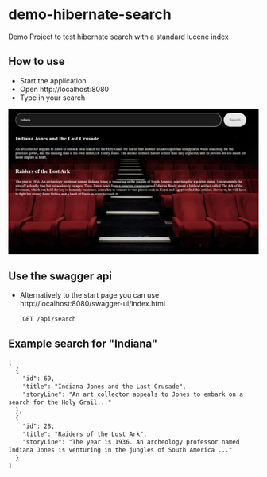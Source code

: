 # demo-hibernate-search
Demo Project to test hibernate search with a standard lucene index

## How to use

- Start the application
- Open http://localhost:8080
- Type in your search

![Application Screenshot](docs/screenshot.png?raw=true "Application")

## Use the swagger api

- Alternatively to the start page you can use http://localhost:8080/swagger-ui/index.html

```
    GET /api/search
```

## Example search for "Indiana"

```
[
  {
    "id": 69,
    "title": "Indiana Jones and the Last Crusade",
    "storyLine": "An art collector appeals to Jones to embark on a search for the Holy Grail..."
  },
  {
    "id": 28,
    "title": "Raiders of the Lost Ark",
    "storyLine": "The year is 1936. An archeology professor named Indiana Jones is venturing in the jungles of South America ..."
  }
]
```